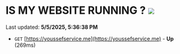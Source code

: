 # IS MY WEBSITE RUNNING ? [![](https://img.shields.io/static/v1?label=Sponsor&message=%E2%9D%A4&logo=GitHub&color=%23fe8e86)](https://github.com/sponsors/Youssef-Lehmam)

Last updated: **5/5/2025, 5:36:38 PM**

- `GET` [https://youssefservice.me](https://youssefservice.me) - **Up** (269ms)
